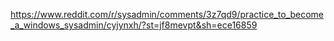 https://www.reddit.com/r/sysadmin/comments/3z7qd9/practice_to_become_a_windows_sysadmin/cyjynxh/?st=jf8mevpt&sh=ece16859
